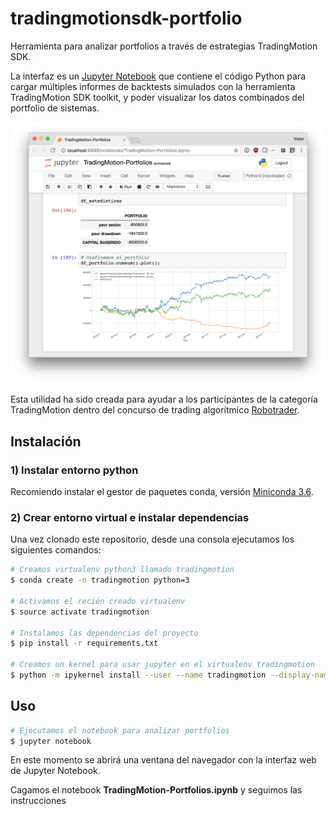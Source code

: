 # tradingmotionsdk-portfolio
Herramienta para analizar portfolios a través de estrategias TradingMotion SDK.

La interfaz es un [Jupyter Notebook](http://jupyter.org/) que contiene el código Python para cargar múltiples informes de backtests simulados con la herramienta TradingMotion SDK toolkit, y poder visualizar los datos combinados del portfolio de sistemas.

![Jupyter Notebook TradingMotion Portfolio](screenshot.png?raw=true "TradingMotion Portfolio")

Esta utilidad ha sido creada para ayudar a los participantes de la categoría TradingMotion dentro del concurso de trading algorítmico [Robotrader](http://www.gaps.ssr.upm.es/es/eventos/robotrader).


## Instalación

### 1) Instalar entorno python

Recomiendo instalar el gestor de paquetes conda, versión [Miniconda 3.6](https://conda.io/miniconda.html).

### 2) Crear entorno virtual e instalar dependencias

Una vez clonado este repositorio, desde una consola ejecutamos los siguientes comandos:

```bash
# Creamos virtualenv python3 llamado tradingmotion
$ conda create -n tradingmotion python=3

# Activamos el recién creado virtualenv
$ source activate tradingmotion

# Instalamos las dependencias del proyecto
$ pip install -r requirements.txt

# Creamos un kernel para usar jupyter en el virtualenv tradingmotion
$ python -m ipykernel install --user --name tradingmotion --display-name "Python3 (tradingmotion)"
```

## Uso

```bash
# Ejecutamos el notebook para analizar portfolios
$ jupyter notebook 
```

En este momento se abrirá una ventana del navegador con la interfaz web de Jupyter Notebook. 

Cagamos el notebook **TradingMotion-Portfolios.ipynb** y seguimos las instrucciones

